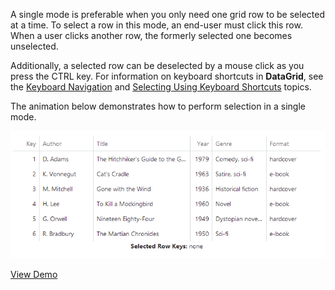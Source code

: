 A single mode is preferable when you only need one grid row to be selected at a time. To select a row in this mode, an end-user must click this row. When a user clicks another row, the formerly selected one becomes unselected.

Additionally, a selected row can be deselected by a mouse click as you press the CTRL key. For information on keyboard shortcuts in **DataGrid**, see the [Keyboard Navigation](/concepts/10%20UI%20Widgets/70%20Data%20Grid/100%20Keyboard%20Support/10%20Keyboard%20Support.md '/Documentation/Guide/UI_Widgets/Data_Grid/Keyboard_Support/') and [Selecting Using Keyboard Shortcuts](/concepts/10%20UI%20Widgets/70%20Data%20Grid/017%20Selection/050%20Selecting%20Using%20Keyboard%20Shortcuts.md '/Documentation/Guide/UI_Widgets/Data_Grid/Selection/#Selecting_Using_Keyboard_Shortcuts') topics.

The animation below demonstrates how to perform selection in a single mode.

![DevExtreme DataGrid Selection](/images/DataGrid/SelectionSingle.gif)

<a href="http://js.devexpress.com/Demos/WidgetsGallery/#demo/datagridgridselectionsingleselection/" class="button orange small fix-width-155" style="margin-right: 20px;" target="_blank">View Demo</a>